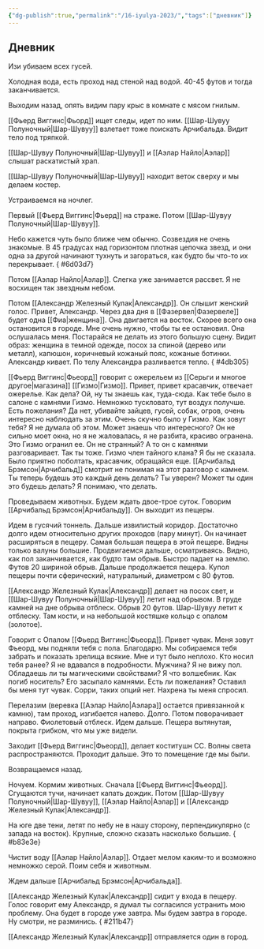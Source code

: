 ```yaml
---
{"dg-publish":true,"permalink":"/16-iyulya-2023/","tags":["дневник"]}
---
```



## Дневник

Изи убиваем всех гусей.

Холодная вода, есть проход над стеной над водой. 40-45 футов и тогда заканчивается.

Выходим назад, опять видим пару крыс в комнате с мясом гнилым.

[[Фьерд Виггинс\|Фьорд]] ищет следы, идет по ним. [[Шар-Шувуу Полуночный\|Шар-Шувуу]] взлетает тоже поискать Арчибальда. Видит тело под тряпкой.

[[Шар-Шувуу Полуночный\|Шар-Шувуу]] и [[Аэлар Найло\|Аэлар]] слышат раскатистый храп.

[[Шар-Шувуу Полуночный\|Шар-Шувуу]] находит веток сверху и мы делаем костер.

Устраиваемся на ночлег.

Первый [[Фьерд Виггинс\|Фьерд]] на страже. Потом [[Шар-Шувуу Полуночный\|Шар-Шувуу]].

Небо кажется чуть было ближе чем обычно. Созвездия не очень знакомые. В 45 градусах над горизонтом плотная цепочка звезд, и они одна за другой начинают тухнуть и загораться, как будто бы что-то их перекрывает.
{ #6d03d7}


Потом [[Аэлар Найло\|Аэлар]]. Слегка уже занимается рассвет. Я не восхищен так звездным небом.

Потом [[Александр Железный Кулак\|Александр]]. Он слышит женский голос. Привет, Александр. Через два дня в [[Фазервел\|Фазервеле]] будет одна [[Фиа\|женщина]]. Она двигается на восток. Скорее всего она остановится в городе. Мне очень нужно, чтобы ты ее остановил. Она ослушалась меня. Постарайся не делать из этого большую сцену. Видит образ: женщина в темной одежде, посох за спиной (дерево или металл), капюшон, коричневый кожаный пояс, кожаные ботинки. Александр кивает. По телу Александра разливается тепло.
{ #4db305}


[[Фьерд Виггинс\|Фьеорд]] говорит с ожерельем из [[Серьги и многое другое\|магазина]] [[Гизмо\|Гизмо]]. Привет, привет красавчик, отвечает ожерелье. Как дела? Ой, ну ты знаешь как, туда-сюда. Как тебе было в салоне с камнями Гизмо. Немножко тускловато, тут воздух получше. Есть пожелания? Да нет, убивайте зайцев, гусей, собак, огров, очень интересно наблюдать за этим. Очень скучно было у Гизмо. Как зовут тебя? Я не думала об этом. Может знаешь что интересного? Он не сильно моет окна, но я не жаловалась, я не разбита, красиво огранена. Это Гизмо огранил ее. Он не странный? А то он с камнями разговаривает. Так ты тоже. Гизмо член тайного клана? Я бы не сказала. Было приятно поболтать, красавчик, обращайся еще. [[Арчибальд Брэмсон\|Арчибальд]] смотрит не понимая на этот разговор с камнем. Ты теперь будешь это каждый день делать? Ты уверен? Может ты один это будешь делать? Я понимаю, что делать.

Проведываем животных. Будем ждать двое-трое суток. Говорим [[Арчибальд Брэмсон\|Арчибальду]]. Он выходит из пещеры.

Идем в гусячий тоннель. Дальше извилистый коридор. Достаточно долго идем относительно других проходов (пару минут). Он начинает расширяться в пещеру. Самая большая пещера в этой пещере. Видны только валуны большие. Продвигаемся дальше, осматриваясь. Видно, как пол заканчивается, как будто там обрыв. Быстро падает на землю. Футов 20 шириной обрыв. Дальше продолжается пещера. Купол пещеры почти сферический, натуральный, диаметром с 80 футов.

[[Александр Железный Кулак\|Александр]] делает на посох свет, и [[Шар-Шувуу Полуночный\|Шар-Шувуу]] летит над обрывом. В груде камней на дне обрыва отблеск. Обрыв 20 футов. Шар-Шувуу летит к отблеску. Там кости, и на небольшой костяшке кольцо с опалом (золотое).

Говорит с Опалом [[Фьерд Виггинс\|Фьеорд]]. Привет чувак. Меня зовут Фьеорд, мы подняли тебя с пола. Благодарю. Мы собираемся тебя забрать и показать зрелища всякие. Мне и тут было неплохо. Кто носил тебя ранее? Я не вдавался в подробности. Мужчина? Я не вижу пол. Обладаешь ли ты магическими свойствами? Я что волшебник. Как погиб носитель? Его засыпало камнями. Есть ли пожелания? Оставил бы меня тут чувак. Сорри, таких опций нет. Нахрена ты меня спросил.

Перелазим (веревка [[Аэлар Найло\|Аэлара]] остается привязанной к камню), там проход, изгибается налево. Долго. Потом поворачивает направо. Фиолетовый отблеск. Идем дальше. Пещера вытянутая, покрыта грибком, что мы уже видели.

Заходит [[Фьерд Виггинс\|Фьеорд]], делает коститушн СС. Волны света распространяются. Проходит дальше. Это то помещение где мы были.

Возвращаемся назад.

Ночуем. Кормим животных. Сначала [[Фьерд Виггинс\|Фьеорд]]. Сгущаются тучи, начинает капать дождик. Потом [[Шар-Шувуу Полуночный\|Шар-Шувуу]], [[Аэлар Найло\|Аэлар]] и [[Александр Железный Кулак\|Александр]].

На юге две тени, летят по небу не в нашу сторону, перпендикулярно (с запада на восток). Крупные, сложно сказать насколько большие.
{ #b83e3e}


Чистит воду [[Аэлар Найло\|Аэлар]]. Отдает мелом каким-то и возможно немножко серой. Поим себя и животным.

Ждем дальше [[Арчибальд Брэмсон\|Арчибальда]].

[[Александр Железный Кулак\|Александр]] сидит у входа в пещеру. Голос говорит ему Александр, я думал ты согласился устранить мою проблему. Она будет в городе уже завтра. Мы будем завтра в городе. Ну смотри, не разминись.
{ #211b47}


[[Александр Железный Кулак\|Александр]] отправляется один в город.